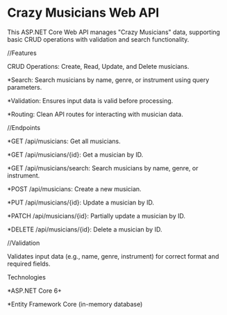 # Crazy Musicians Web API

This ASP.NET Core Web API manages "Crazy Musicians" data, supporting basic CRUD operations with validation and search functionality.


//Features

CRUD Operations: Create, Read, Update, and Delete musicians.

*Search: Search musicians by name, genre, or instrument using query parameters.

*Validation: Ensures input data is valid before processing.

*Routing: Clean API routes for interacting with musician data.


//Endpoints

*GET /api/musicians: Get all musicians.

*GET /api/musicians/{id}: Get a musician by ID.

*GET /api/musicians/search: Search musicians by name, genre, or instrument.

*POST /api/musicians: Create a new musician.

*PUT /api/musicians/{id}: Update a musician by ID.

*PATCH /api/musicians/{id}: Partially update a musician by ID.

*DELETE /api/musicians/{id}: Delete a musician by ID.


//Validation

Validates input data (e.g., name, genre, instrument) for correct format and required fields.

Technologies

*ASP.NET Core 6+

*Entity Framework Core (in-memory database)
